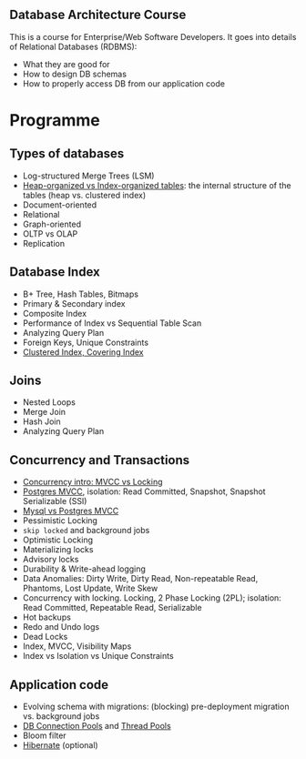 Database Architecture Course
----------------------------

This is a course for Enterprise/Web Software Developers. It goes into details of Relational Databases (RDBMS):

* What they are good for
* How to design DB schemas
* How to properly access DB from our application code

# Programme

## Types of databases

* Log-structured Merge Trees (LSM)
* [Heap-organized vs Index-organized tables](docs/table-organization.adoc): the internal structure of the tables (heap vs. clustered index)
* Document-oriented
* Relational
* Graph-oriented
* OLTP vs OLAP
* Replication

## Database Index

* B+ Tree, Hash Tables, Bitmaps
* Primary & Secondary index
* Composite Index
* Performance of Index vs Sequential Table Scan
* Analyzing Query Plan
* Foreign Keys, Unique Constraints
* [Clustered Index, Covering Index](https://github.com/ctapobep/blog/issues/9)

## Joins

* Nested Loops
* Merge Join
* Hash Join
* Analyzing Query Plan

## Concurrency and Transactions

* [Concurrency intro: MVCC vs Locking](./docs/concurrency-mvcc-vs-locks.adoc)
* [Postgres MVCC](./docs/mvcc-pg.adoc), isolation: Read Committed, Snapshot, Snapshot Serializable (SSI)
* [Mysql vs Postgres MVCC](https://github.com/ctapobep/blog/issues/24)
* Pessimistic Locking
* `skip locked` and background jobs
* Optimistic Locking
* Materializing locks
* Advisory locks
* Durability & Write-ahead logging
* Data Anomalies: Dirty Write, Dirty Read, Non-repeatable Read, Phantoms, Lost Update, Write Skew
* Concurrency with locking. Locking, 2 Phase Locking (2PL); isolation: Read Committed, Repeatable Read, Serializable
* Hot backups
* Redo and Undo logs
* Dead Locks
* Index, MVCC, Visibility Maps
* Index vs Isolation vs Unique Constraints

## Application code

* Evolving schema with migrations: (blocking) pre-deployment migration vs. background jobs
* [DB Connection Pools](https://github.com/qala-io/java-course/blob/master/docs/programme/db-pools.md) and [Thread Pools](https://github.com/qala-io/java-course/blob/master/docs/programme/web-apps.md#step-2---thread-pools)
* Bloom filter
* [Hibernate](https://github.com/qala-io/java-course/blob/master/docs/programme/hibernate.md) (optional)
